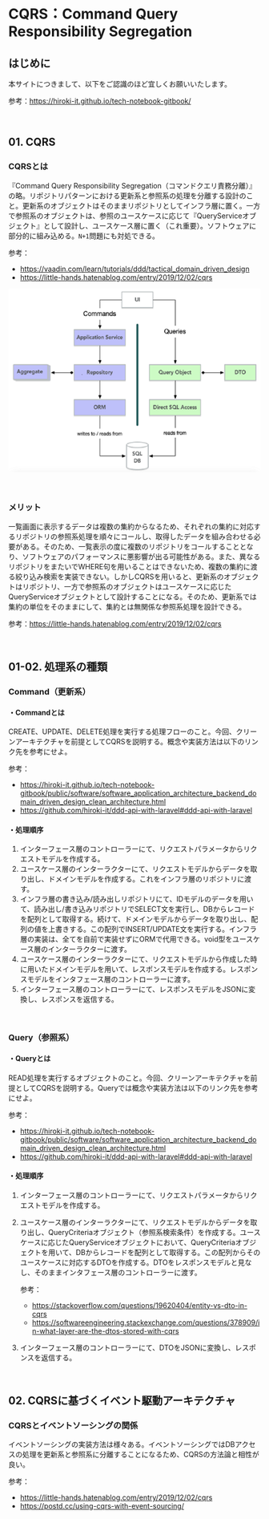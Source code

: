 # CQRS：Command Query Responsibility Segregation

## はじめに

本サイトにつきまして、以下をご認識のほど宜しくお願いいたします。

参考：https://hiroki-it.github.io/tech-notebook-gitbook/

<br>

## 01. CQRS

### CQRSとは

『Command Query Responsibility Segregation（コマンドクエリ責務分離）』の略。リポジトリパターンにおける更新系と参照系の処理を分離する設計のこと。更新系のオブジェクトはそのままリポジトリとしてインフラ層に置く。一方で参照系のオブジェクトは、参照のユースケースに応じて『QueryServiceオブジェクト』として設計し、ユースケース層に置く（これ重要）。ソフトウェアに部分的に組み込める。```N+1```問題にも対処できる。

参考：

- https://vaadin.com/learn/tutorials/ddd/tactical_domain_driven_design
- https://little-hands.hatenablog.com/entry/2019/12/02/cqrs

![cqrs](https://raw.githubusercontent.com/hiroki-it/tech-notebook/master/images/cqrs.png)

<br>

### メリット

一覧画面に表示するデータは複数の集約からなるため、それぞれの集約に対応するリポジトリの参照系処理を順々にコールし、取得したデータを組み合わせる必要がある。そのため、一覧表示の度に複数のリポジトリをコールすることとなり、ソフトウェアのパフォーマンスに悪影響が出る可能性がある。また、異なるリポジトリをまたいでWHERE句を用いることはできないため、複数の集約に渡る絞り込み検索を実装できない。しかしCQRSを用いると、更新系のオブジェクトはリポジトリ、一方で参照系のオブジェクトはユースケースに応じたQueryServiceオブジェクトとして設計することになる。そのため、更新系では集約の単位をそのままにして、集約とは無関係な参照系処理を設計できる。

参考：https://little-hands.hatenablog.com/entry/2019/12/02/cqrs

<br>

## 01-02. 処理系の種類

### Command（更新系）

#### ・Commandとは

CREATE、UPDATE、DELETE処理を実行する処理フローのこと。今回、クリーンアーキテクチャを前提としてCQRSを説明する。概念や実装方法は以下のリンク先を参考にせよ。

参考：

- https://hiroki-it.github.io/tech-notebook-gitbook/public/software/software_application_architecture_backend_domain_driven_design_clean_architecture.html
- https://github.com/hiroki-it/ddd-api-with-laravel#ddd-api-with-laravel

#### ・処理順序

1. インターフェース層のコントローラーにて、リクエストパラメータからリクエストモデルを作成する。
2. ユースケース層のインターラクターにて、リクエストモデルからデータを取り出し、ドメインモデルを作成する。これをインフラ層のリポジトリに渡す。
3. インフラ層の書き込み/読み出しリポジトリにて、IDモデルのデータを用いて、読み出し/書き込みリポジトリでSELECT文を実行し、DBからレコードを配列として取得する。続けて、ドメインモデルからデータを取り出し、配列の値を上書きする。この配列でINSERT/UPDATE文を実行する。インフラ層の実装は、全てを自前で実装せずにORMで代用できる。void型をユースケース層のインターラクターに渡す。
4. ユースケース層のインターラクターにて、リクエストモデルから作成した時に用いたドメインモデルを用いて、レスポンスモデルを作成する。レスポンスモデルをインタフェース層のコントローラーに渡す。
5. インターフェース層のコントローラーにて、レスポンスモデルをJSONに変換し、レスポンスを返信する。

<br>

### Query（参照系）

#### ・Queryとは

READ処理を実行するオブジェクトのこと。今回、クリーンアーキテクチャを前提としてCQRSを説明する。Queryでは概念や実装方法は以下のリンク先を参考にせよ。

参考：

- https://hiroki-it.github.io/tech-notebook-gitbook/public/software/software_application_architecture_backend_domain_driven_design_clean_architecture.html
- https://github.com/hiroki-it/ddd-api-with-laravel#ddd-api-with-laravel

#### ・処理順序

1. インターフェース層のコントローラーにて、リクエストパラメータからリクエストモデルを作成する。

2. ユースケース層のインターラクターにて、リクエストモデルからデータを取り出し、QueryCriteriaオブジェクト（参照系検索条件）を作成する。ユースケースに応じたQueryServiceオブジェクトにおいて、QueryCriteriaオブジェクトを用いて、DBからレコードを配列として取得する。この配列からそのユースケースに対応するDTOを作成する。DTOをレスポンスモデルと見なし、そのままインタフェース層のコントローラーに渡す。

   参考：

   - https://stackoverflow.com/questions/19620404/entity-vs-dto-in-cqrs
   - https://softwareengineering.stackexchange.com/questions/378909/in-what-layer-are-the-dtos-stored-with-cqrs

3. インターフェース層のコントローラーにて、DTOをJSONに変換し、レスポンスを返信する。

<br>

## 02. CQRSに基づくイベント駆動アーキテクチャ

### CQRSとイベントソーシングの関係

イベントソーシングの実装方法は様々ある。イベントソーシングではDBアクセスの処理を更新系と参照系に分離することになるため、CQRSの方法論と相性が良い。

参考：

- https://little-hands.hatenablog.com/entry/2019/12/02/cqrs
- https://postd.cc/using-cqrs-with-event-sourcing/
